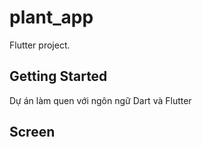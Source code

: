 # plant_app

Flutter project.

## Getting Started

Dự án làm quen với ngôn ngữ Dart và Flutter

## Screen
